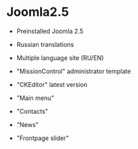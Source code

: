 Joomla2.5
=========

- Preinstalled Joomla 2.5

- Russian translations

- Multiple language site (RU/EN)

- "MissionControl" administrator template

- "CKEditor" latest version

- "Main menu"

- "Contacts"

- "News"

- "Frontpage slider"
